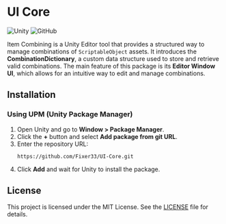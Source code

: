 # UI Core

![Unity](https://img.shields.io/badge/Unity-UPM%20Package-blue)
![GitHub](https://img.shields.io/github/license/Fixer33/UI-Core)

Item Combining is a Unity Editor tool that provides a structured way to manage combinations of `ScriptableObject` assets. It introduces the **CombinationDictionary**, a custom data structure used to store and retrieve valid combinations. The main feature of this package is its **Editor Window UI**, which allows for an intuitive way to edit and manage combinations.

## Installation

### Using UPM (Unity Package Manager)

1. Open Unity and go to **Window > Package Manager**.
2. Click the **+** button and select **Add package from git URL**.
3. Enter the repository URL:
   ```
   https://github.com/Fixer33/UI-Core.git
   ```
4. Click **Add** and wait for Unity to install the package.

## License
This project is licensed under the MIT License. See the [LICENSE](LICENSE) file for details.